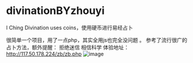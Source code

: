 # divinationBYzhouyi
 I Ching Divination uses coins，使用硬币进行易经占卜

 很简单一个项目，用了一点php，其实全用js也完全没问题 。
 参考了流行很广的占卜方法，额外提醒： 拒绝迷信 相信科学 
 体验地址：http://117.50.178.224/zb/zb.php
 ![image](https://github.com/zhang0168a/divinationBYzhouyi/assets/128563169/be12fee3-1ec3-4580-9748-61ac87119e2c)

